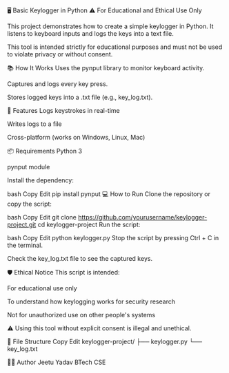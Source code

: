 🖥️ Basic Keylogger in Python
⚠️ For Educational and Ethical Use Only

This project demonstrates how to create a simple keylogger in Python. It listens to keyboard inputs and logs the keys into a text file.

This tool is intended strictly for educational purposes and must not be used to violate privacy or without consent.

📚 How It Works
Uses the pynput library to monitor keyboard activity.

Captures and logs every key press.

Stores logged keys into a .txt file (e.g., key_log.txt).

🚀 Features
Logs keystrokes in real-time

Writes logs to a file

Cross-platform (works on Windows, Linux, Mac)

📦 Requirements
Python 3

pynput module

Install the dependency:

bash
Copy
Edit
pip install pynput
💻 How to Run
Clone the repository or copy the script:

bash
Copy
Edit
git clone https://github.com/yourusername/keylogger-project.git
cd keylogger-project
Run the script:

bash
Copy
Edit
python keylogger.py
Stop the script by pressing Ctrl + C in the terminal.

Check the key_log.txt file to see the captured keys.

🛡️ Ethical Notice
This script is intended:

For educational use only

To understand how keylogging works for security research

Not for unauthorized use on other people's systems

⚠️ Using this tool without explicit consent is illegal and unethical.

📁 File Structure
Copy
Edit
keylogger-project/
├── keylogger.py
└── key_log.txt

👨‍💻 Author
Jeetu Yadav
BTech CSE

